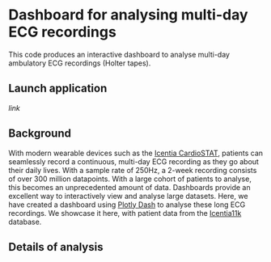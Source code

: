 # Dashboard for analysing multi-day ECG recordings

This code produces an interactive dashboard to analyse multi-day ambulatory 
ECG recordings (Holter tapes). 

## Launch application
*link*

## Background
With modern wearable devices such as the [Icentia CardioSTAT](https://www.cardiostat.com/), patients can seamlessly record a continuous, multi-day ECG recording as they go about their daily lives. With a sample rate of 250Hz, a 2-week recording consists of over 300 million datapoints. With a large cohort of patients to analyse, this becomes an unprecedented amount of data. Dashboards provide an excellent way to interactively view and analyse large datasets. Here, we have created a dashboard using [Plotly Dash](https://dash.plotly.com/) to analyse these long ECG recordings. We showcase it here, with patient data from the [Icentia11k](https://physionet.org/content/icentia11k-continuous-ecg/1.0/) database.

## Details of analysis



